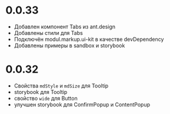 # 0.0.33
* Добавлен компонент Tabs из ant.design
* Добавлены стили для Tabs
* Подключён modul.markup.ui-kit в качестве devDependency
* Добавлены примеры в sandbox и storybook

# 0.0.32

* Свойства `mdStyle` и `mdSize` для Tooltip
* storybook для Tooltip
* свойство `wide` для Button
* улучшен storybook для ConfirmPopup и ContentPopup